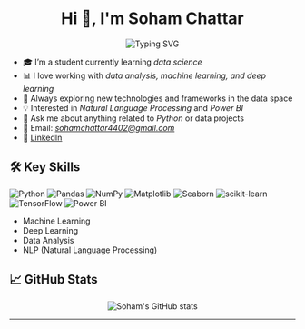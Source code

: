 <h1 align="center">Hi 👋, I'm Soham Chattar</h1>

<p align="center">
  <img src="https://readme-typing-svg.demolab.com?font=Fira+Code&pause=1000&width=435&lines=Aspiring+Data+Scientist+%7C+Student+%7C+Python+Enthusiast" alt="Typing SVG">
</p>

- 🎓 I’m a student currently learning *data science*  
- 📊 I love working with *data analysis, machine learning, and deep learning*  
- 🔬 Always exploring new technologies and frameworks in the data space  
- 💡 Interested in *Natural Language Processing* and *Power BI*  
- 💬 Ask me about anything related to *Python* or data projects  
- 📧 Email: *sohamchattar4402@gmail.com*  
- 🔗 [LinkedIn](https://www.linkedin.com/in/soham-chattar-1307a3311?utm_source=share&utm_campaign=share_via&utm_content=profile&utm_medium=android_app)

## 🛠 Key Skills

![Python](https://img.shields.io/badge/Python-3776AB?style=for-the-badge&logo=python&logoColor=white)
![Pandas](https://img.shields.io/badge/Pandas-150458?style=for-the-badge&logo=pandas&logoColor=white)
![NumPy](https://img.shields.io/badge/NumPy-013243?style=for-the-badge&logo=numpy&logoColor=white)
![Matplotlib](https://img.shields.io/badge/Matplotlib-11557c?style=for-the-badge&logo=matplotlib&logoColor=white)
![Seaborn](https://img.shields.io/badge/Seaborn-005571?style=for-the-badge)
![scikit-learn](https://img.shields.io/badge/scikit--learn-F7931E?style=for-the-badge&logo=scikit-learn&logoColor=white)
![TensorFlow](https://img.shields.io/badge/TensorFlow-FF6F00?style=for-the-badge&logo=tensorflow&logoColor=white)
![Power BI](https://img.shields.io/badge/Power%20BI-F2C811?style=for-the-badge&logo=powerbi&logoColor=black)
- Machine Learning
- Deep Learning
- Data Analysis
- NLP (Natural Language Processing)

## 📈 GitHub Stats

<p align="center">
  <img src="https://github-readme-stats.vercel.app/api?username=soham-4402&show_icons=true&theme=radical" alt="Soham's GitHub stats">
</p>

---
